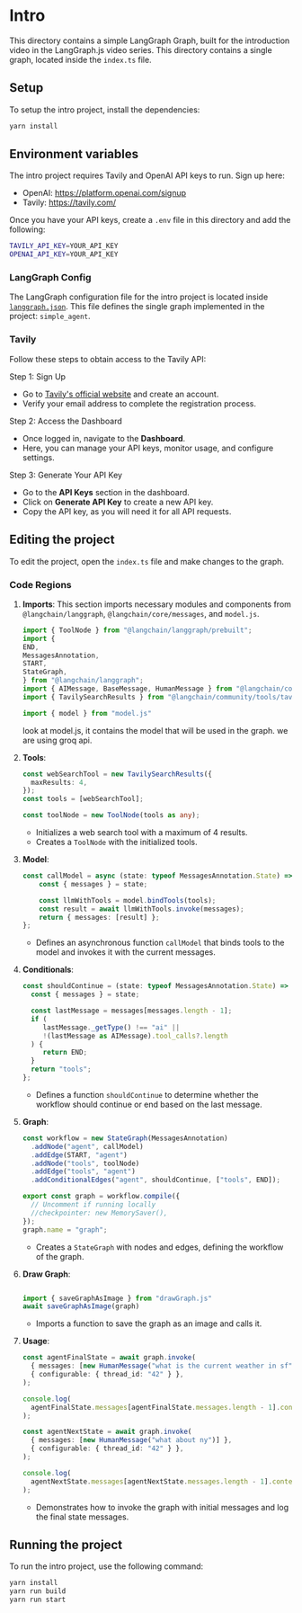 # Intro

This directory contains a simple LangGraph Graph, built for the introduction video in the LangGraph.js video series.
This directory contains a single graph, located inside the `index.ts` file.

## Setup

To setup the intro project, install the dependencies:

```bash
yarn install
```

## Environment variables

The intro project requires Tavily and OpenAI API keys to run. Sign up here:

- OpenAI: https://platform.openai.com/signup
- Tavily: https://tavily.com/

Once you have your API keys, create a `.env` file in this directory and add the following:

```bash
TAVILY_API_KEY=YOUR_API_KEY
OPENAI_API_KEY=YOUR_API_KEY
```

### LangGraph Config

The LangGraph configuration file for the intro project is located inside [`langgraph.json`](langgraph.json). This file defines the single graph implemented in the project: `simple_agent`.

### Tavily
Follow these steps to obtain access to the Tavily API:

Step 1: Sign Up
- Go to [Tavily's official website](https://tavily.com/) and create an account.
- Verify your email address to complete the registration process.

Step 2: Access the Dashboard
- Once logged in, navigate to the **Dashboard**.
- Here, you can manage your API keys, monitor usage, and configure settings.

Step 3: Generate Your API Key
- Go to the **API Keys** section in the dashboard.
- Click on **Generate API Key** to create a new API key.
- Copy the API key, as you will need it for all API requests.

## Editing the project

To edit the project, open the `index.ts` file and make changes to the graph.

### Code Regions

1. **Imports**: This section imports necessary modules and components from `@langchain/langgraph`, `@langchain/core/messages`, and `model.js`.

    ```typescript
    import { ToolNode } from "@langchain/langgraph/prebuilt";
    import {
    END,
    MessagesAnnotation,
    START,
    StateGraph,
    } from "@langchain/langgraph";
    import { AIMessage, BaseMessage, HumanMessage } from "@langchain/core/messages";
    import { TavilySearchResults } from "@langchain/community/tools/tavily_search";

    import { model } from "model.js"
    ```

    look at model.js, it contains the model that will be used in the graph.
    we are using groq api.

2. **Tools**: 
    ```typescript
    const webSearchTool = new TavilySearchResults({
      maxResults: 4,
    });
    const tools = [webSearchTool];

    const toolNode = new ToolNode(tools as any);
    ```
    - Initializes a web search tool with a maximum of 4 results.
    - Creates a `ToolNode` with the initialized tools.

3. **Model**:
    ```typescript
    const callModel = async (state: typeof MessagesAnnotation.State) => {
        const { messages } = state;

        const llmWithTools = model.bindTools(tools);
        const result = await llmWithTools.invoke(messages);
        return { messages: [result] };
    };

    ```
    - Defines an asynchronous function `callModel` that binds tools to the model and invokes it with the current messages.

4. **Conditionals**:
    ```typescript
    const shouldContinue = (state: typeof MessagesAnnotation.State) => {
      const { messages } = state;

      const lastMessage = messages[messages.length - 1];
      if (
         lastMessage._getType() !== "ai" ||
         !(lastMessage as AIMessage).tool_calls?.length
      ) {
         return END;
      }
      return "tools";
    };
    ```
    - Defines a function `shouldContinue` to determine whether the workflow should continue or end based on the last message.

5. **Graph**:
    ```typescript
    const workflow = new StateGraph(MessagesAnnotation)
      .addNode("agent", callModel)
      .addEdge(START, "agent")
      .addNode("tools", toolNode)
      .addEdge("tools", "agent")
      .addConditionalEdges("agent", shouldContinue, ["tools", END]);

    export const graph = workflow.compile({
      // Uncomment if running locally
      //checkpointer: new MemorySaver(),
    });
    graph.name = "graph";
    ```
    - Creates a `StateGraph` with nodes and edges, defining the workflow of the graph.

6. **Draw Graph**:
    ```typescript
    
    import { saveGraphAsImage } from "drawGraph.js"
    await saveGraphAsImage(graph)

    ```
    - Imports a function to save the graph as an image and calls it.

7. **Usage**:
    ```typescript
    const agentFinalState = await graph.invoke(
      { messages: [new HumanMessage("what is the current weather in sf")] },
      { configurable: { thread_id: "42" } },
    );

    console.log(
      agentFinalState.messages[agentFinalState.messages.length - 1].content,
    );

    const agentNextState = await graph.invoke(
      { messages: [new HumanMessage("what about ny")] },
      { configurable: { thread_id: "42" } },
    );

    console.log(
      agentNextState.messages[agentNextState.messages.length - 1].content,
    );
    ```
    - Demonstrates how to invoke the graph with initial messages and log the final state messages.



## Running the project

To run the intro project, use the following command:

```bash
yarn install
yarn run build
yarn run start
```